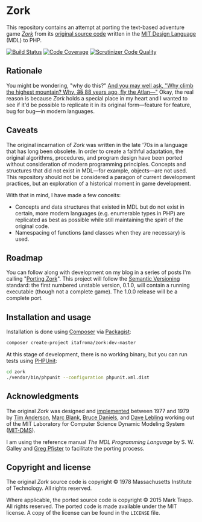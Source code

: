 # Zork

This repository contains an attempt at porting the text-based adventure game [*Zork*][1] from its [original source code][2] written in the [MIT Design Language][3] (MDL) to PHP.

[![Build Status](https://travis-ci.org/itafroma/zork-php.svg?branch=master)](https://travis-ci.org/itafroma/zork-php)
[![Code Coverage](https://scrutinizer-ci.com/g/itafroma/zork-php/badges/coverage.png?b=master)](https://scrutinizer-ci.com/g/itafroma/zork-php/?branch=master)
[![Scrutinizer Code Quality](https://scrutinizer-ci.com/g/itafroma/zork-php/badges/quality-score.png?b=master)](https://scrutinizer-ci.com/g/itafroma/zork-php/?branch=master)

## Rationale

You might be wondering, "why do this?" [And you may well ask, "Why climb the highest mountain? Why, ~~35~~ 88 years ago, fly the Atlan—"][4] Okay, the real reason is because *Zork* holds a special place in my heart and I wanted to see if it'd be possible to replicate it in its original form—feature for feature, bug for bug—in modern languages.

## Caveats

The original incarnation of *Zork* was written in the late '70s in a language that has long been obsolete. In order to create a faithful adaptation, the original algorithms, procedures, and program design have been ported without consideration of modern programming principles. Concepts and structures that did not exist in MDL—for example, objects—are not used. This repository should not be considered a paragon of current development practices, but an exploration of a historical moment in game development.

With that in mind, I have made a few conceits:

- Concepts and data structures that existed in MDL but do not exist in certain, more modern languages (e.g. enumerable types in PHP) are replicated as best as possible while still maintaining the spirit of the original code.
- Namespacing of functions (and classes when they are necessary) is used.

## Roadmap

You can follow along with development on my blog in a series of posts I'm calling "[Porting Zork][5]". This project will follow the [Semantic Versioning][6] standard: the first numbered unstable version, 0.1.0, will contain a running executable (though not a complete game). The 1.0.0 release will be a complete port.

## Installation and usage

Installation is done using [Composer][7] via [Packagist][8]:

```sh
composer create-project itafroma/zork:dev-master
```

At this stage of development, there is no working binary, but you can run tests using [PHPUnit][9]:

```sh
cd zork
./vendor/bin/phpunit --configuration phpunit.xml.dist
```

## Acknowledgments

The original *Zork* was designed and [implemented][10] between 1977 and 1979 by [Tim Anderson][11], [Marc Blank][12], [Bruce Daniels][13], and [Dave Lebling][14] working out of the MIT Laboratory for Computer Science Dynamic Modeling System ([MIT-DMS][15]).

I am using the reference manual *The MDL Programming Language* by S. W. Galley and [Greg Pfister][16] to facilitate the porting process.

## Copyright and license

The original *Zork* source code is copyright © 1978 Massachusetts Institute of Technology. All rights reserved.

Where applicable, the ported source code is copyright © 2015 Mark Trapp. All rights reserved. The ported code is made available under the MIT license. A copy of the license can be found in the `LICENSE` file.

[1]: http://en.wikipedia.org/wiki/Zork "Wikipedia article on Zork"
[2]: https://github.com/itafroma/zork-mdl "Source code repository for MDL Zork"
[3]: http://en.wikipedia.org/wiki/MDL_(programming_language) "Wikipedia article on MDL"
[4]: http://er.jsc.nasa.gov/seh/ricetalk.htm "Transcript of JFK's Moon Speech at Rice Stadium in 1962"
[5]: https://marktrapp.com/blog/2015/01/27/porting-zork-part-1/ "Porting Zork — Part 1: Introduction"
[6]: http://semver.org "Semantic Versioning website"
[7]: https://getcomposer.org "Composer website"
[8]: https://packagist.org "Packagist website"
[9]: https://phpunit.de "PHPUnit website"
[10]: http://en.wikipedia.org/wiki/Implementer_(video_games) "Wikipedia article on implmenters"
[11]: http://en.wikipedia.org/wiki/Tim_Anderson_(Zork) "Wikipedia article on Tim Anderson"
[12]: http://www.infocom-if.org/authors/blank.html "Infocom author page on Marc Blank"
[13]: http://en.wikipedia.org/wiki/Bruce_Daniels "Wikipedia article on Bruce Daniels"
[14]: http://www.infocom-if.org/authors/lebling.html "Infocom author page on Dave Lebling"
[15]: http://pdp-10.trailing-edge.com/mit_emacs_170_teco_1220/01/info/mit-dm.txt.html "Information on MIT-DMS"
[16]: http://perilsofparallel.blogspot.com "Greg Pfister's blog"
